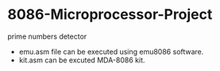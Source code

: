 # 8086-Microprocessor-Project
prime numbers detector
* emu.asm file can be executed using emu8086 software.
* kit.asm can be excuted MDA-8086 kit.
